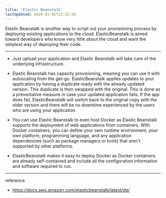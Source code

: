 ```yaml
---
title: 'Elastic Beanstalk'
lastUpdated: 2024-03-02T21:22:36
---
```


Elastic Beanstalk is another way to script out your provisioning process by deploying existing applications to the cloud. ElasticBeanstalk is aimed toward developers who know very little about the cloud and want the simplest way of deploying their code.

---

- Just upload your application and Elastic Beanstalk will take care of the underlying infrastructure.

- Elastic Beanstalk has capacity provisioning, meaning you can use it with autoscaling from the get-go. ElasticBeanstalk applies updates to your application by having a duplicate ready with the already updated version. This duplicate is then swapped with the original. This is done as a preventative measure in case your updated application fails. If the app does fail, ElasticBeanstalk will switch back to the original copy with the older version and there will be no downtime experienced by the users who are using your application.

- You can use Elastic Beanstalk to even host Docker as Elastic Beanstalk supports the deployment of web applications from containers. With Docker containers, you can define your own runtime environment, your own platform, programming language, and any application dependencies (such as package managers or tools) that aren't supported by other platforms.

- ElasticBeanstalk makes it easy to deploy Docker as Docker containers are already self-contained and include all the configuration information and software required to run.

---
reference
- https://docs.aws.amazon.com/elasticbeanstalk/latest/dg/